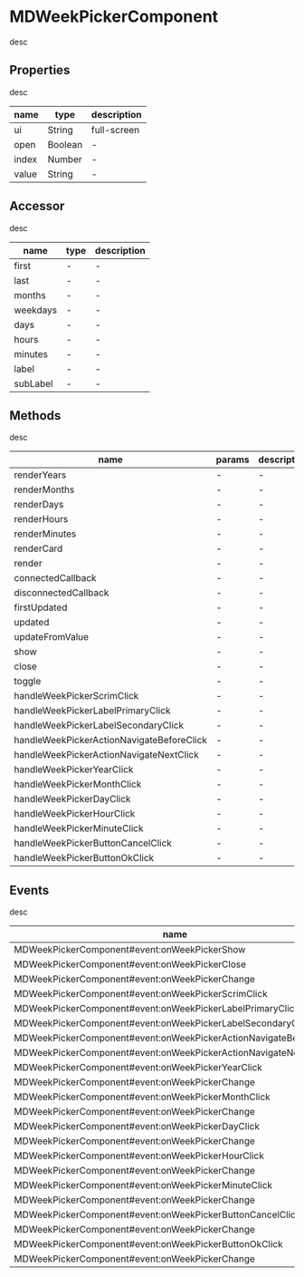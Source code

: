 # MDWeekPickerComponent
desc 

## Properties
desc 

name|type|description
---|---|---
ui|String|full-screen
open|Boolean|-
index|Number|-
value|String|-

## Accessor
desc 

name|type|description
---|---|---
first|-|-
last|-|-
months|-|-
weekdays|-|-
days|-|-
hours|-|-
minutes|-|-
label|-|-
subLabel|-|-

## Methods
desc 

name|params|description
---|---|---
renderYears|-|-
renderMonths|-|-
renderDays|-|-
renderHours|-|-
renderMinutes|-|-
renderCard|-|-
render|-|-
connectedCallback|-|-
disconnectedCallback|-|-
firstUpdated|-|-
updated|-|-
updateFromValue|-|-
show|-|-
close|-|-
toggle|-|-
handleWeekPickerScrimClick|-|-
handleWeekPickerLabelPrimaryClick|-|-
handleWeekPickerLabelSecondaryClick|-|-
handleWeekPickerActionNavigateBeforeClick|-|-
handleWeekPickerActionNavigateNextClick|-|-
handleWeekPickerYearClick|-|-
handleWeekPickerMonthClick|-|-
handleWeekPickerDayClick|-|-
handleWeekPickerHourClick|-|-
handleWeekPickerMinuteClick|-|-
handleWeekPickerButtonCancelClick|-|-
handleWeekPickerButtonOkClick|-|-

## Events
desc 

name|params|description
---|---|---
MDWeekPickerComponent#event:onWeekPickerShow|-|-
MDWeekPickerComponent#event:onWeekPickerClose|-|-
MDWeekPickerComponent#event:onWeekPickerChange|-|-
MDWeekPickerComponent#event:onWeekPickerScrimClick|-|-
MDWeekPickerComponent#event:onWeekPickerLabelPrimaryClick|-|-
MDWeekPickerComponent#event:onWeekPickerLabelSecondaryClick|-|-
MDWeekPickerComponent#event:onWeekPickerActionNavigateBeforeClick|-|-
MDWeekPickerComponent#event:onWeekPickerActionNavigateNextClick|-|-
MDWeekPickerComponent#event:onWeekPickerYearClick|-|-
MDWeekPickerComponent#event:onWeekPickerChange|-|-
MDWeekPickerComponent#event:onWeekPickerMonthClick|-|-
MDWeekPickerComponent#event:onWeekPickerChange|-|-
MDWeekPickerComponent#event:onWeekPickerDayClick|-|-
MDWeekPickerComponent#event:onWeekPickerChange|-|-
MDWeekPickerComponent#event:onWeekPickerHourClick|-|-
MDWeekPickerComponent#event:onWeekPickerChange|-|-
MDWeekPickerComponent#event:onWeekPickerMinuteClick|-|-
MDWeekPickerComponent#event:onWeekPickerChange|-|-
MDWeekPickerComponent#event:onWeekPickerButtonCancelClick|-|-
MDWeekPickerComponent#event:onWeekPickerChange|-|-
MDWeekPickerComponent#event:onWeekPickerButtonOkClick|-|-
MDWeekPickerComponent#event:onWeekPickerChange|-|-

